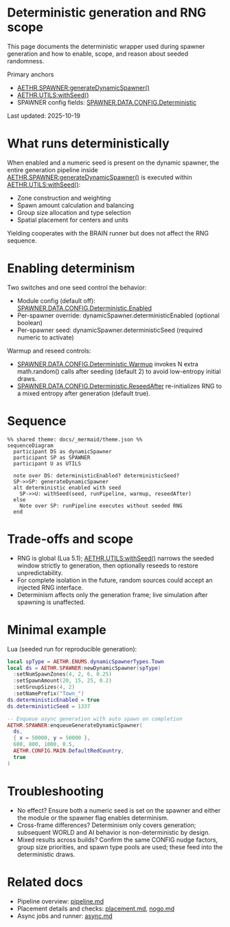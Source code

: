 # Deterministic generation and RNG scope

This page documents the deterministic wrapper used during spawner generation and how to enable, scope, and reason about seeded randomness.

Primary anchors
- [AETHR.SPAWNER:generateDynamicSpawner()](https://github.com/Gh0st352/AETHR/blob/main/dev/SPAWNER.lua#L563)
- [AETHR.UTILS:withSeed()](https://github.com/Gh0st352/AETHR/blob/main/dev/UTILS.lua#L242)
- SPAWNER config fields: [SPAWNER.DATA.CONFIG.Deterministic](https://github.com/Gh0st352/AETHR/blob/main/dev/SPAWNER.lua#L103)

Last updated: 2025-10-19

# What runs deterministically

When enabled and a numeric seed is present on the dynamic spawner, the entire generation pipeline inside [AETHR.SPAWNER:generateDynamicSpawner()](https://github.com/Gh0st352/AETHR/blob/main/dev/SPAWNER.lua#L563) is executed within [AETHR.UTILS:withSeed()](https://github.com/Gh0st352/AETHR/blob/main/dev/UTILS.lua#L242):

- Zone construction and weighting
- Spawn amount calculation and balancing
- Group size allocation and type selection
- Spatial placement for centers and units

Yielding cooperates with the BRAIN runner but does not affect the RNG sequence.

# Enabling determinism

Two switches and one seed control the behavior:

- Module config (default off): [SPAWNER.DATA.CONFIG.Deterministic.Enabled](https://github.com/Gh0st352/AETHR/blob/main/dev/SPAWNER.lua#L103)
- Per-spawner override: dynamicSpawner.deterministicEnabled (optional boolean)
- Per-spawner seed: dynamicSpawner.deterministicSeed (required numeric to activate)

Warmup and reseed controls:
- [SPAWNER.DATA.CONFIG.Deterministic.Warmup](https://github.com/Gh0st352/AETHR/blob/main/dev/SPAWNER.lua#L105) invokes N extra math.random() calls after seeding (default 2) to avoid low-entropy initial draws.
- [SPAWNER.DATA.CONFIG.Deterministic.ReseedAfter](https://github.com/Gh0st352/AETHR/blob/main/dev/SPAWNER.lua#L106) re-initializes RNG to a mixed entropy after generation (default true).

# Sequence

```mermaid
%% shared theme: docs/_mermaid/theme.json %%
sequenceDiagram
  participant DS as dynamicSpawner
  participant SP as SPAWNER
  participant U as UTILS

  note over DS: deterministicEnabled? deterministicSeed?
  SP->>SP: generateDynamicSpawner
  alt deterministic enabled with seed
    SP->>U: withSeed(seed, runPipeline, warmup, reseedAfter)
  else
    Note over SP: runPipeline executes without seeded RNG
  end
```

# Trade-offs and scope

- RNG is global (Lua 5.1); [AETHR.UTILS:withSeed()](https://github.com/Gh0st352/AETHR/blob/main/dev/UTILS.lua#L242) narrows the seeded window strictly to generation, then optionally reseeds to restore unpredictability.
- For complete isolation in the future, random sources could accept an injected RNG interface.
- Determinism affects only the generation frame; live simulation after spawning is unaffected.

# Minimal example

Lua (seeded run for reproducible generation):

```lua
local spType = AETHR.ENUMS.dynamicSpawnerTypes.Town
local ds = AETHR.SPAWNER:newDynamicSpawner(spType)
  :setNumSpawnZones(4, 2, 6, 0.25)
  :setSpawnAmount(20, 15, 25, 0.2)
  :setGroupSizes(4, 2)
  :setNamePrefix("Town_")
ds.deterministicEnabled = true
ds.deterministicSeed = 1337

-- Enqueue async generation with auto spawn on completion
AETHR.SPAWNER:enqueueGenerateDynamicSpawner(
  ds,
  { x = 50000, y = 50000 },
  600, 800, 1000, 0.5,
  AETHR.CONFIG.MAIN.DefaultRedCountry,
  true
)
```

# Troubleshooting

- No effect? Ensure both a numeric seed is set on the spawner and either the module or the spawner flag enables determinism.
- Cross-frame differences? Determinism only covers generation; subsequent WORLD and AI behavior is non-deterministic by design.
- Mixed results across builds? Confirm the same CONFIG nudge factors, group size priorities, and spawn type pools are used; these feed into the deterministic draws.

# Related docs

- Pipeline overview: [pipeline.md](./pipeline.md)
- Placement details and checks: [placement.md](./placement.md), [nogo.md](./nogo.md)
- Async jobs and runner: [async.md](./async.md)